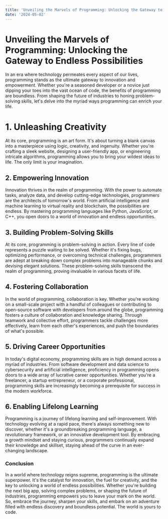 ```yaml
---
title: 'Unveiling the Marvels of Programming: Unlocking the Gateway to Endless Possibilities'
date: '2024-05-02'
---
```


# Unveiling the Marvels of Programming: Unlocking the Gateway to Endless Possibilities

In an era where technology permeates every aspect of our lives, programming stands as the ultimate gateway to innovation and empowerment. Whether you're a seasoned developer or a novice just dipping your toes into the vast ocean of code, the benefits of programming are boundless. From shaping the future of industries to honing problem-solving skills, let's delve into the myriad ways programming can enrich your life.

# 1. **Unleashing Creativity**

At its core, programming is an art form. It's about turning a blank canvas into a masterpiece using logic, creativity, and ingenuity. Whether you're crafting a sleek website, designing a user-friendly app, or engineering intricate algorithms, programming allows you to bring your wildest ideas to life. The only limit is your imagination.

## 2. **Empowering Innovation**

Innovation thrives in the realm of programming. With the power to automate tasks, analyze data, and develop cutting-edge technologies, programmers are the architects of tomorrow's world. From artificial intelligence and machine learning to virtual reality and blockchain, the possibilities are endless. By mastering programming languages like Python, JavaScript, or C++, you open doors to a world of innovation and endless opportunities.

## 3. **Building Problem-Solving Skills**

At its core, programming is problem-solving in action. Every line of code represents a puzzle waiting to be solved. Whether it's fixing bugs, optimizing performance, or overcoming technical challenges, programmers are adept at breaking down complex problems into manageable chunks and devising elegant solutions. These problem-solving skills transcend the realm of programming, proving invaluable in various facets of life.

## 4. **Fostering Collaboration**

In the world of programming, collaboration is key. Whether you're working on a small-scale project with a handful of colleagues or contributing to open-source software with developers from around the globe, programming fosters a culture of collaboration and knowledge sharing. Through teamwork and collective effort, programmers tackle challenges more effectively, learn from each other's experiences, and push the boundaries of what's possible.

## 5. **Driving Career Opportunities**

In today's digital economy, programming skills are in high demand across a myriad of industries. From software development and data science to cybersecurity and artificial intelligence, proficiency in programming opens doors to a wide array of lucrative career opportunities. Whether you're a freelancer, a startup entrepreneur, or a corporate professional, programming skills are increasingly becoming a prerequisite for success in the modern workforce.

## 6. **Enabling Lifelong Learning**

Programming is a journey of lifelong learning and self-improvement. With technology evolving at a rapid pace, there's always something new to discover, whether it's a groundbreaking programming language, a revolutionary framework, or an innovative development tool. By embracing a growth mindset and staying curious, programmers continually expand their knowledge and skillset, staying ahead of the curve in an ever-changing landscape.

### Conclusion

In a world where technology reigns supreme, programming is the ultimate superpower. It's the catalyst for innovation, the fuel for creativity, and the key to unlocking a world of endless possibilities. Whether you're building the next big app, solving complex problems, or shaping the future of industries, programming empowers you to leave your mark on the world. So, embrace the journey, sharpen your skills, and embark on an adventure filled with endless discovery and boundless potential. The world is yours to code.
